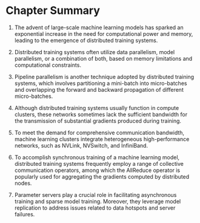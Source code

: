 # Chapter Summary

1.  The advent of large-scale machine learning models has sparked an
    exponential increase in the need for computational power and memory,
    leading to the emergence of distributed training systems.

2.  Distributed training systems often utilize data parallelism, model
    parallelism, or a combination of both, based on memory limitations
    and computational constraints.

3.  Pipeline parallelism is another technique adopted by distributed
    training systems, which involves partitioning a mini-batch into
    micro-batches and overlapping the forward and backward propagation
    of different micro-batches.

4.  Although distributed training systems usually function in compute
    clusters, these networks sometimes lack the sufficient bandwidth for
    the transmission of substantial gradients produced during training.

5.  To meet the demand for comprehensive communication bandwidth,
    machine learning clusters integrate heterogeneous high-performance
    networks, such as NVLink, NVSwitch, and InfiniBand.

6.  To accomplish synchronous training of a machine learning model,
    distributed training systems frequently employ a range of collective
    communication operators, among which the AllReduce operator is
    popularly used for aggregating the gradients computed by distributed
    nodes.

7.  Parameter servers play a crucial role in facilitating asynchronous
    training and sparse model training. Moreover, they leverage model
    replication to address issues related to data hotspots and server
    failures.
